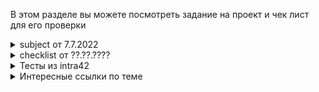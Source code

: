 В этом разделе вы можете посмотреть задание на проект и чек лист для его проверки

<details>
	<summary> subject от 7.7.2022 </summary>

# Webserv #

Это когда вы, наконец, понимаете, почему URL-адрес начинается с HTTP.

	Резюме:
	Этот проект посвящен написанию собственного HTTP-сервера. Вы сможете проверить это с помощью реального браузера. HTTP — один из самых используемых протоколов в Интернете. Знание его секретов будет полезно, даже если вы не будете работать над веб-сайтом.

	Версия: 19

# Содержание #

1. [Введение](#Введение)
2. [Общие инструкции](#Общие-инструкции)
3. [Обязательная часть](#Обязательная-часть)
4. [Бонусная часть](#Бонусная-часть)
5. [Представление и защита](#Представление-и-защита)

# Введение #

`Hypertext Transfer Protocol` (HTTP) — это прикладной протокол для распределенных, совместных, информационных гипермедиа систем.

`HTTP` является основой передачи данных для `World Wide Web (WWW)`, где гипертекстовые документы содержат гиперссылки на другие ресурсы, к которым пользователь может легко получить доступ. Например, щелкнув мышью или коснувшись экрана в веб-браузере.

`HTTP` был разработан для облегчения работы с гипертекстом и Всемирной паутиной.

Основная функция веб-сервера — хранить, обрабатывать и доставлять веб-страницы клиентам. Связь между клиентом и сервером происходит с использованием протокола передачи гипертекста `(HTTP)`.

Доставляемые страницы чаще всего представляют собой HTML-документы, которые могут включать в себя изображения, таблицы стилей и скрипты в дополнение к текстовому содержимому.

Для веб-сайта с высокой посещаемостью можно использовать несколько веб-серверов.

Пользовательский агент, обычно веб-браузер или веб-сканер, инициирует связь, запрашивая определенный ресурс с использованием `HTTP`, и сервер отвечает содержимым этого ресурса или сообщением об ошибке, если не может этого сделать. Ресурс обычно является реальным файлом во вторичном хранилище сервера, но это не обязательно так и зависит от того, как реализован веб-сервер.

Хотя основной функцией является предоставление контента, полная реализация HTTP также включает способы получения контента от клиентов. Эта функция используется для отправки веб-форм, включая загрузку файлов.

# Общие инструкции #

* Ваша программа не должна давать сбоев ни при каких обстоятельствах (даже если ей не хватает памяти) и не должна неожиданно завершать работу. Если это произойдет, ваш проект будет считаться нефункциональным, а ваша оценка будет равна 0.
* Вы должны включить Makefile, который скомпилирует ваши исходные файлы. Он не должен повторно связываться.
* Ваш Makefile должен как минимум содержать правила:
	> `$(NAME), all, clean, fclean and re`
* Compile your code with c++ and the flags -Wall -Wextra -Werror
* Your code must comply with the C++ 98 standard. Then, it should still compile
if you add the flag -std=c++98.
* Старайтесь всегда разрабатывать с использованием как можно большего количества функций C++ (например, выбирайте <cstring> вместо <string.h>). Вам разрешено использовать функции C, но всегда предпочитайте их версии C++, если это возможно.
* Любая внешняя библиотека и библиотеки Boost запрещены

# Обязательная часть #


Название программы  | webserv
:------------------:|:---------------
Файлы для сдачи     | Makefile, *.{h, hpp}, *.cpp, *.tpp, *.ipp, configuration files
Makefile            | NAME, all, clean, fclean, re
Параметры			| [A configuration file]
Разрешенные внешние функции     |Everything in C++ 98. htons, htonl, ntohs, ntohl, select, poll, epoll (epoll_create, epoll_ctl, epoll_wait), kqueue (kqueue, kevent), socket, accept, listen, send, recv, bind, connect, inet_addr, setsockopt, getsockname, fcntl
Использование libft | n/a
Описание            | A HTTP server in C++ 98

You must write a HTTP server in C++ 98.

Your executable will be run as follows:
	 ./webserv [configuration file]

> Даже если в теме и шкале оценки упоминается poll(), вы можете использовать любой эквивалент, такой как select(), kqueue(), or epoll().

> Пожалуйста, прочтите RFC и выполните несколько тестов с telnet и NGINX, прежде чем начинать этот проект. Даже если вам не нужно реализовывать все RFC, его чтение поможет вам разработать необходимые функции.

## Требования ##

* Ваша программа должна принимать файл конфигурации в качестве аргумента или использовать путь по умолчанию.
* Вы не можете `execve` другой веб-сервер
* Ваш сервер никогда не должен блокироваться, а клиент может быть правильно возвращен, если это необходимо.
* Он должен быть неблокирующим и использовать только `1 poll()` (или эквивалент) для всех операций ввода-вывода между клиентом и сервером (включая прослушивание).
* `poll()` (или аналогичный) должен проверять чтение и запись одновременно.
* Вы никогда не должны выполнять операцию чтения или записи, не пройдя через `poll()` (или аналогичный).
* Проверка значения `errno` строго запрещена после операции чтения или записи.
* Вам не нужно использовать `poll()` (или эквивалент) перед чтением файла конфигурации.
> Поскольку вам приходится использовать неблокирующие файловые дескрипторы, можно использовать функции чтения/получения или записи/отправки без `poll()` (или эквивалента), и ваш сервер не будет блокироваться. Но это будет потреблять больше системных ресурсов. Таким образом, если вы попытаетесь прочитать/получить или записать/отправить любой файловый дескриптор без использования poll() (или аналогичного), ваша оценка будет равна 0.
* Вы можете использовать любой макрос и определять как `FD_SET, FD_CLR, FD_ISSET, FD_ZERO` (понимание того, что и как они делают, очень полезно).
* Запрос к вашему серверу никогда не должен зависать навсегда.
* Ваш сервер должен быть совместим с `веб-браузером` по вашему выбору.
* Мы будем считать, что `NGINX` совместим с `HTTP 1.1` и может использоваться для сравнения заголовков и поведения ответов.
* Ваши коды состояния HTTP-ответа должны быть точными.
* На вашем сервере должны быть `default error pages`, если они не предоставлены.
* Вы не можете использовать fork для чего-то другого, кроме CGI (например, PHP или Python и т. д.).
* Вы должны быть в состоянии обслуживать полностью статичный веб-сайт.
* У клиентов должна быть возможность загружать файлы.
* Вам нужны как минимум методы `GET, POST и DELETE`.
* Стресс-тесты вашего сервера. Он должен быть доступен любой ценой.
* Ваш сервер должен иметь возможность прослушивать несколько портов (см. Файл конфигурации).

## For MacOS only ##

> Поскольку MacOS не реализует write() так же, как другие ОС Unix, вам разрешено использовать fcntl().
Вы должны использовать файловые дескрипторы в неблокирующем режиме, чтобы получить поведение, аналогичное другим ОС Unix.

> Однако вам разрешено использовать fcntl() только следующим образом:
fcntl(fd, F_SETFL, O_NONBLOCK);
Любые другие флаги запрещены.

## Configuration file ##

> Вы можете получить некоторое вдохновение из «серверной» части файла конфигурации NGINX.

В файле конфигурации вы должны иметь возможность:
* Выберите порт и хост каждого `server`.
* Настраивать `server_names` или нет.
* Первый сервер для `host:port` будет использоваться по умолчанию для этого `host:port` (это означает, что он будет отвечать на все запросы, которые не принадлежат другому серверу).
* Настройте страницы ошибок по умолчанию.
* Ограничьте `body size` клиента.
* Настройте маршруты с одним или несколькими из следующих правил/конфигураций (маршруты не будут использовать regex):
	* Определите список допустимых HTTP-методов для маршрута.
	* Определить перенаправление `HTTP`
	* Определите каталог или файл, в котором следует искать файл (например, если URL-адрес `/kapouet` связан с `/tmp/www`, URL-адрес `/kapouet/pouic/toto/pouet` имеет вид `/tmp/www/pouic/toto/pouet`).
	* Включите или выключите список каталогов.
	* Выполнять CGI на основе определенного расширения файла (например, .php).
	* Сделайте так, чтобы маршрут мог принимать загруженные файлы, и настройте место их сохранения.
		* Вы задаетесь вопросом, что такое [CGI](https://en.wikipedia.org/wiki/Common_Gateway_Interface)?
		* Поскольку вы не будете вызывать `CGI` напрямую, используйте полный путь в качестве `PATH_INFO`.
		* Просто помните, что для фрагментированного запроса ваш сервер должен разблокировать его, и `CGI` будет ожидать `EOF` как конец `body`.
		* То же самое для вывода `CGI`. Если из CGI не возвращается `content_length`, `EOF` отмечает конец возвращенных данных.
		* Ваша программа должна вызывать `CGI` с запрошенным файлом в качестве первого аргумента.
		* `CGI` должен запускаться в правильном каталоге для доступа к файлам относительного пути.
		* Ваш сервер должен работать с одним `CGI` (php-CGI, Python и т. д.).

Вы должны предоставить некоторые файлы конфигурации и базовые файлы по умолчанию для тестирования и демонстрации работы каждой функции во время оценки.

> Если у вас есть вопрос об одном поведении, вам следует сравнить поведение вашей программы с поведением NGINX.
Например, проверьте, как работает server_name.
Мы поделились с вами небольшим тестером. Его не обязательно проходить, если с вашим браузером и тестами все работает нормально, но это может помочь вам найти некоторые ошибки.

> Главное — это устойчивость. Ваш сервер никогда не должен умереть.

> Не проводите тестирование только с одной программой. Пишите тесты на более удобном языке, таком как Python или Golang и т. д. Даже на C или C++, если хотите.

# Бонусная часть #

Вот дополнительные функции, которые вы можете добавить:
* Поддержка файлов `cookie` и `session_management` (подготовьте краткие примеры).
* Обработка нескольких `CGI`.

> Бонусная часть будет оцениваться только в том случае, если обязательная часть будет «ОТЛИЧНО». Идеальный означает, что обязательная часть была полностью выполнена и работает без сбоев. Если вы не выполнили ВСЕ обязательные требования, ваша бонусная часть вообще не будет оцениваться.

# Представление и защита #

Сдайте задание в своем репозитории Git, как обычно. Во время защиты будет оцениваться только работа внутри вашего репозитория. Не стесняйтесь перепроверять имена ваших файлов, чтобы убедиться, что они верны.

</details>

<details>
	<summary> checklist от ??.??.???? </summary>

Нужно найти чек-лист

</details>

<details>
	<summary> Тесты из intra42 </summary>

test for MacOS:
* [tester](https://projects.intra.42.fr/uploads/document/document/9242/tester)
* [cgi_tester](https://projects.intra.42.fr/uploads/document/document/9244/cgi_tester)

test for Ubuntu:
* [ubuntu_tester](https://projects.intra.42.fr/uploads/document/document/9245/ubuntu_tester)
* [ubuntu_cgi_tester](https://projects.intra.42.fr/uploads/document/document/9243/ubuntu_cgi_tester)

Usage tester:

	usage: ./ubuntu_tester scheme://host:port
	scheme://host:port: example http://localhost:80

</details>

<details>
	<summary> Интересные ссылки по теме </summary>


</details>
